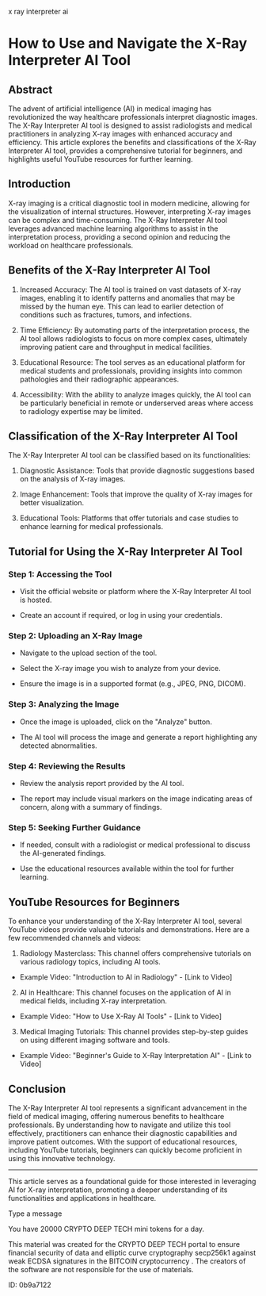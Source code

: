 x ray interpreter ai
# How to Use and Navigate the X-Ray Interpreter AI Tool



## Abstract



The advent of artificial intelligence (AI) in medical imaging has revolutionized the way healthcare professionals interpret diagnostic images. The X-Ray Interpreter AI tool is designed to assist radiologists and medical practitioners in analyzing X-ray images with enhanced accuracy and efficiency. This article explores the benefits and classifications of the X-Ray Interpreter AI tool, provides a comprehensive tutorial for beginners, and highlights useful YouTube resources for further learning.



## Introduction



X-ray imaging is a critical diagnostic tool in modern medicine, allowing for the visualization of internal structures. However, interpreting X-ray images can be complex and time-consuming. The X-Ray Interpreter AI tool leverages advanced machine learning algorithms to assist in the interpretation process, providing a second opinion and reducing the workload on healthcare professionals.



## Benefits of the X-Ray Interpreter AI Tool



1. Increased Accuracy: The AI tool is trained on vast datasets of X-ray images, enabling it to identify patterns and anomalies that may be missed by the human eye. This can lead to earlier detection of conditions such as fractures, tumors, and infections.



2. Time Efficiency: By automating parts of the interpretation process, the AI tool allows radiologists to focus on more complex cases, ultimately improving patient care and throughput in medical facilities.



3. Educational Resource: The tool serves as an educational platform for medical students and professionals, providing insights into common pathologies and their radiographic appearances.



4. Accessibility: With the ability to analyze images quickly, the AI tool can be particularly beneficial in remote or underserved areas where access to radiology expertise may be limited.



## Classification of the X-Ray Interpreter AI Tool



The X-Ray Interpreter AI tool can be classified based on its functionalities:



1. Diagnostic Assistance: Tools that provide diagnostic suggestions based on the analysis of X-ray images.

2. Image Enhancement: Tools that improve the quality of X-ray images for better visualization.

3. Educational Tools: Platforms that offer tutorials and case studies to enhance learning for medical professionals.



## Tutorial for Using the X-Ray Interpreter AI Tool



### Step 1: Accessing the Tool



- Visit the official website or platform where the X-Ray Interpreter AI tool is hosted.

- Create an account if required, or log in using your credentials.



### Step 2: Uploading an X-Ray Image



- Navigate to the upload section of the tool.

- Select the X-ray image you wish to analyze from your device.

- Ensure the image is in a supported format (e.g., JPEG, PNG, DICOM).



### Step 3: Analyzing the Image



- Once the image is uploaded, click on the "Analyze" button.

- The AI tool will process the image and generate a report highlighting any detected abnormalities.



### Step 4: Reviewing the Results



- Review the analysis report provided by the AI tool.

- The report may include visual markers on the image indicating areas of concern, along with a summary of findings.



### Step 5: Seeking Further Guidance



- If needed, consult with a radiologist or medical professional to discuss the AI-generated findings.

- Use the educational resources available within the tool for further learning.



## YouTube Resources for Beginners



To enhance your understanding of the X-Ray Interpreter AI tool, several YouTube videos provide valuable tutorials and demonstrations. Here are a few recommended channels and videos:



1. Radiology Masterclass: This channel offers comprehensive tutorials on various radiology topics, including AI tools.

- Example Video: "Introduction to AI in Radiology" - [Link to Video]



2. AI in Healthcare: This channel focuses on the application of AI in medical fields, including X-ray interpretation.

- Example Video: "How to Use X-Ray AI Tools" - [Link to Video]



3. Medical Imaging Tutorials: This channel provides step-by-step guides on using different imaging software and tools.

- Example Video: "Beginner's Guide to X-Ray Interpretation AI" - [Link to Video]



## Conclusion



The X-Ray Interpreter AI tool represents a significant advancement in the field of medical imaging, offering numerous benefits to healthcare professionals. By understanding how to navigate and utilize this tool effectively, practitioners can enhance their diagnostic capabilities and improve patient outcomes. With the support of educational resources, including YouTube tutorials, beginners can quickly become proficient in using this innovative technology.



---



This article serves as a foundational guide for those interested in leveraging AI for X-ray interpretation, promoting a deeper understanding of its functionalities and applications in healthcare.



Type a message

You have 20000 CRYPTO DEEP TECH mini tokens for a day.


This material was created for the  CRYPTO DEEP TECH portal  to ensure financial security of data and elliptic curve cryptography  secp256k1 against weak ECDSA  signatures   in the  BITCOIN cryptocurrency . The creators of the software are not responsible for the use of materials.

 ID: 0b9a7122
